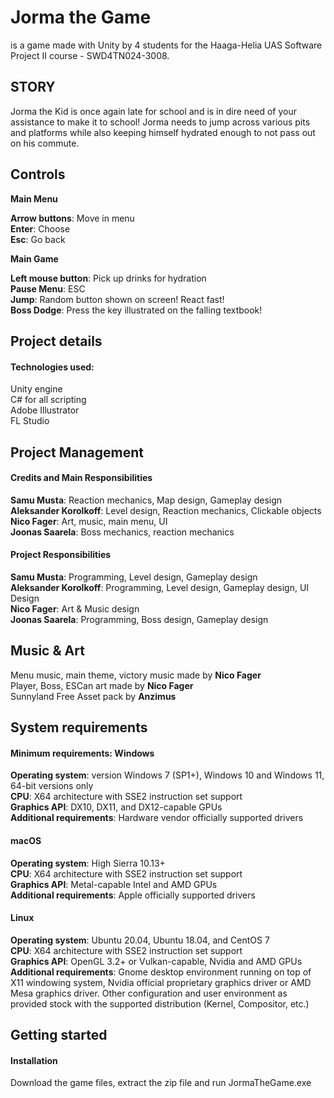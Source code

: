 # Jorma the Game
is a game made with Unity by 4 students for the Haaga-Helia UAS Software Project II course - SWD4TN024-3008.

## STORY
Jorma the Kid is once again late for school and is in dire need of your assistance to make it to school! Jorma needs to jump across various pits and platforms while also keeping himself hydrated enough to not pass out on his commute.

## Controls
**Main Menu**

**Arrow buttons**: Move in menu\
**Enter**: Choose\
**Esc**: Go back

**Main Game**

**Left mouse button**: Pick up drinks for hydration\
**Pause Menu**: ESC\
**Jump**: Random button shown on screen! React fast!\
**Boss Dodge**: Press the key illustrated on the falling textbook!


## Project details
#### Technologies used:
Unity engine\
C# for all scripting\
Adobe Illustrator\
FL Studio


## Project Management
#### Credits and Main Responsibilities
**Samu Musta**: Reaction mechanics, Map design, Gameplay design\
**Aleksander Korolkoff**: Level design, Reaction mechanics, Clickable objects\
**Nico Fager**: Art, music, main menu, UI\
**Joonas Saarela**: Boss mechanics, reaction mechanics

#### Project Responsibilities
**Samu Musta**: Programming, Level design, Gameplay design\
**Aleksander Korolkoff**: Programming, Level design, Gameplay design, UI Design\
**Nico Fager**: Art & Music design\
**Joonas Saarela**: Programming, Boss design, Gameplay design

## Music & Art
Menu music, main theme, victory music made by **Nico Fager**\
Player, Boss, ESCan art made by **Nico Fager**\
Sunnyland Free Asset pack by **Anzimus**

## System requirements
#### Minimum requirements:	Windows
**Operating system**: version Windows 7 (SP1+), Windows 10 and Windows 11, 64-bit versions only\
**CPU**:	X64 architecture with SSE2 instruction set support\
**Graphics API**:	DX10, DX11, and DX12-capable GPUs\
**Additional requirements**:	Hardware vendor officially supported drivers

#### macOS
**Operating system**: High Sierra 10.13+\
**CPU**:	X64 architecture with SSE2 instruction set support\
**Graphics API**:	Metal-capable Intel and AMD GPUs\
**Additional requirements**:	Apple officially supported drivers

#### Linux
**Operating system**: Ubuntu 20.04, Ubuntu 18.04, and CentOS 7\
**CPU**:	X64 architecture with SSE2 instruction set support\
**Graphics API**:	OpenGL 3.2+ or Vulkan-capable, Nvidia and AMD GPUs\
**Additional requirements**:	Gnome desktop environment running on top of X11 windowing system, Nvidia official proprietary graphics driver or AMD Mesa graphics driver. Other configuration and user environment as provided stock with the supported distribution (Kernel, Compositor, etc.)

## Getting started
#### Installation

Download the game files, extract the zip file and run JormaTheGame.exe

